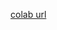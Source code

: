 [colab url](https://colab.research.google.com/github/mathmechterver/stat2021/blob/master/prac12/stat12.ipynb)
